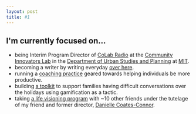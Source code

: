 ```yaml
---
layout: post
title: #1
---
```

## I'm currently focused on...

* being Interim Program Director of [CoLab Radio](http://colabradio.mit.edu) at the [Community Innovators Lab](http://colab.mit.edu) in the [Department of Urban Studies and Planning](http://dusp.mit.edu/) at [MIT](http://web.mit.edu/).
* becoming a writer by writing everyday [over here](http://lqb2writes.tumblr.com).
* running a [coaching practice](http://www.lawrencebarrinerii.com/coaching) geared towards helping individuals be more productive.
* building [a toolkit](http://bit.ly/thxgiving2016) to support families having difficult conversations over the holidays using gamification as a tactic.
* taking [a life visioning program](infinitegrowth.rocks) with ~10 other friends under the tutelage of my friend and former director, [Danielle Coates-Connor](http://coatesconnor.com/).